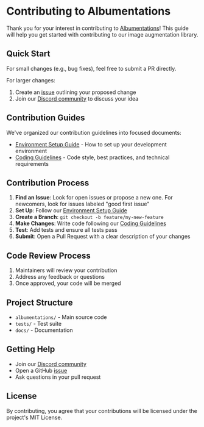 # Contributing to Albumentations

Thank you for your interest in contributing to [Albumentations](https://albumentations.ai/)! This guide will help you get started with contributing to our image augmentation library.

## Quick Start

For small changes (e.g., bug fixes), feel free to submit a PR directly.

For larger changes:

1. Create an [issue](https://github.com/albumentations-team/albumentations/issues) outlining your proposed change
2. Join our [Discord community](https://discord.gg/e6zHCXTvaN) to discuss your idea

## Contribution Guides

We've organized our contribution guidelines into focused documents:

- [Environment Setup Guide](docs/contributing/environment_setup.md) - How to set up your development environment
- [Coding Guidelines](docs/contributing/coding_guidelines.md) - Code style, best practices, and technical requirements

## Contribution Process

1. **Find an Issue**: Look for open issues or propose a new one. For newcomers, look for issues labeled "good first issue"
2. **Set Up**: Follow our [Environment Setup Guide](docs/contributing/environment_setup.md)
3. **Create a Branch**: `git checkout -b feature/my-new-feature`
4. **Make Changes**: Write code following our [Coding Guidelines](docs/contributing/coding_guidelines.md)
5. **Test**: Add tests and ensure all tests pass
6. **Submit**: Open a Pull Request with a clear description of your changes

## Code Review Process

1. Maintainers will review your contribution
2. Address any feedback or questions
3. Once approved, your code will be merged

## Project Structure

- `albumentations/` - Main source code
- `tests/` - Test suite
- `docs/` - Documentation

## Getting Help

- Join our [Discord community](https://discord.gg/e6zHCXTvaN)
- Open a GitHub [issue](https://github.com/albumentations-team/albumentations/issues)
- Ask questions in your pull request

## License

By contributing, you agree that your contributions will be licensed under the project's MIT License.
